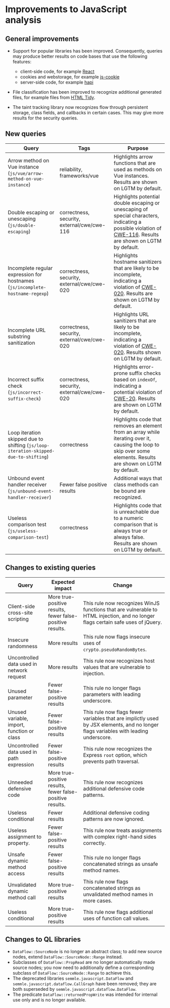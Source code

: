 # Improvements to JavaScript analysis

## General improvements

* Support for popular libraries has been improved. Consequently, queries may produce better results on code bases that use the following features:
  - client-side code, for example [React](https://reactjs.org/)
  - cookies and webstorage, for example [js-cookie](https://github.com/js-cookie/js-cookie)
  - server-side code, for example [hapi](https://hapijs.com/)
* File classification has been improved to recognize additional generated files, for example files from [HTML Tidy](html-tidy.org).

* The taint tracking library now recognizes flow through persistent storage, class fields, and callbacks in certain cases. This may give more results for the security queries.

## New queries

| **Query**                                     | **Tags**                                             | **Purpose**                                                                                                                                                                 |
|-----------------------------------------------|------------------------------------------------------|-----------------------------------------------------------------------------------------------------------------------------------------------------------------------------|
| Arrow method on Vue instance (`js/vue/arrow-method-on-vue-instance`) | reliability, frameworks/vue | Highlights arrow functions that are used as methods on Vue instances. Results are shown on LGTM by default.|
| Double escaping or unescaping (`js/double-escaping`) | correctness, security, external/cwe/cwe-116 | Highlights potential double escaping or unescaping of special characters, indicating a possible violation of [CWE-116](https://cwe.mitre.org/data/definitions/116.html). Results are shown on LGTM by default. |
| Incomplete regular expression for hostnames (`js/incomplete-hostname-regexp`) | correctness, security, external/cwe/cwe-020 |  Highlights hostname sanitizers that are likely to be incomplete, indicating a violation of [CWE-020](https://cwe.mitre.org/data/definitions/20.html). Results are shown on LGTM by default.|
| Incomplete URL substring sanitization | correctness, security, external/cwe/cwe-020 | Highlights URL sanitizers that are likely to be incomplete, indicating a violation of [CWE-020](https://cwe.mitre.org/data/definitions/20.html). Results shown on LGTM by default. |
| Incorrect suffix check (`js/incorrect-suffix-check`) | correctness, security, external/cwe/cwe-020 | Highlights error-prone suffix checks based on `indexOf`, indicating a potential violation of [CWE-20](https://cwe.mitre.org/data/definitions/20.html). Results are shown on LGTM by default. |
| Loop iteration skipped due to shifting (`js/loop-iteration-skipped-due-to-shifting`) | correctness | Highlights code that removes an element from an array while iterating over it, causing the loop to skip over some elements. Results are shown on LGTM by default. |
| Unbound event handler receiver (`js/unbound-event-handler-receiver`) | Fewer false positive results | Additional ways that class methods can be bound are recognized. |
| Useless comparison test (`js/useless-comparison-test`) | correctness | Highlights code that is unreachable due to a numeric comparison that is always true or always false. Results are shown on LGTM by default. |

## Changes to existing queries

| **Query**                                  | **Expected impact**          | **Change**                                                                   |
|--------------------------------------------|------------------------------|------------------------------------------------------------------------------|
| Client-side cross-site scripting           | More true-positive results, fewer false-positive results.                 | This rule now recognizes WinJS functions that are vulnerable to HTML injection, and no longer flags certain safe uses of jQuery. |
| Insecure randomness | More results | This rule now flags insecure uses of `crypto.pseudoRandomBytes`. |
| Uncontrolled data used in network request  | More results                 | This rule now recognizes host values that are vulnerable to injection. |
| Unused parameter                           | Fewer false-positive results | This rule no longer flags parameters with leading underscore. |
| Unused variable, import, function or class | Fewer false-positive results | This rule now flags fewer variables that are implictly used by JSX elements, and no longer flags variables with leading underscore. |
| Uncontrolled data used in path expression | Fewer false-positive results | This rule now recognizes the Express `root` option, which prevents path traversal. |
| Unneeded defensive code | More true-positive results, fewer false-positive results. | This rule now recognizes additional defensive code patterns. |
| Useless conditional | Fewer results | Additional defensive coding patterns are now ignored. |
| Useless assignment to property. | Fewer false-positive results | This rule now treats assignments with complex right-hand sides correctly. |
| Unsafe dynamic method access              | Fewer false-positive results | This rule no longer flags concatenated strings as unsafe method names. |
| Unvalidated dynamic method call           | More true-positive results | This rule now flags concatenated strings as unvalidated method names in more cases. |
| Useless conditional | More true-positive results | This rule now flags additional uses of function call values. | 

## Changes to QL libraries

* `DataFlow::SourceNode` is no longer an abstract class; to add new source nodes, extend `DataFlow::SourceNode::Range` instead.
* Subclasses of `DataFlow::PropRead` are no longer automatically made source nodes; you now need to additionally define a corresponding subclass of `DataFlow::SourceNode::Range` to achieve this.
* The deprecated libraries `semmle.javascript.DataFlow` and `semmle.javascript.dataflow.CallGraph` have been removed; they are both superseded by `semmle.javascript.dataflow.DataFlow`.
* The predicate `DataFlow::returnedPropWrite` was intended for internal use only and is no longer available.
